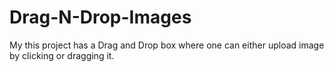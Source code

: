# Drag-N-Drop-Images
My this project has a Drag and Drop box where one can either upload image by clicking or dragging it.
